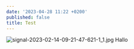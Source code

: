 ```yaml
---
date: '2023-04-28 11:22 +0200'
published: false
title: Test
---
```

![signal-2023-02-14-09-21-47-621-1_1.jpg]({{site.baseurl}}/uploads/signal-2023-02-14-09-21-47-621-1_1.jpg)
Hallo
